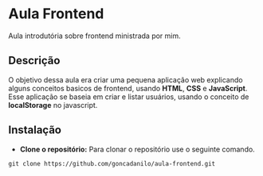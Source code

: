 # Aula Frontend

Aula introdutória sobre frontend ministrada por mim. 

Descrição
-----

O objetivo dessa aula era criar uma pequena aplicação web explicando alguns conceitos basicos de frontend, usando **HTML**, **CSS** e **JavaScript**. Esse aplicação se baseia em criar e listar usuários, usando o conceito de **localStorage** no javascript.

Instalação
-----

* **Clone o repositório:** Para clonar o repositório use o seguinte comando.
```
git clone https://github.com/goncadanilo/aula-frontend.git
```
